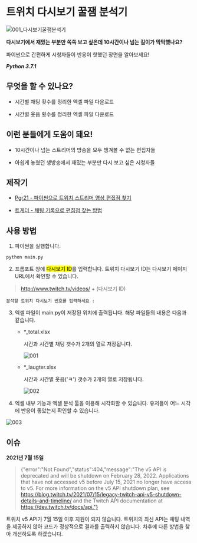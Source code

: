 # 트위치 다시보기 꿀잼 분석기

![001_다시보기꿀잼분석기](https://user-images.githubusercontent.com/46725061/146645415-42163414-2fbd-4612-b840-825449993f75.png)

**다시보기에서 재밌는 부분만 쏙쏙 보고 싶은데 10시간이나 넘는 길이가 막막했나요?**

파이썬으로 간편하게 시청자들이 반응이 핫했던 장면을 알아보세요!



***Python 3.7.1***



## 무엇을 할 수 있나요?

- 시간별 채팅 횟수를 정리한 엑셀 파일 다운로드

- 시간별 웃음 횟수를 정리한 엑셀 파일 다운로드



## 이런 분들에게 도움이 돼요!

- 10시간이나 넘는 스트리머의 방송을 모두 챙겨볼 수 없는 편집자들

- 아쉽게 놓쳤던 생방송에서 재밌는 부분만 다시 보고 싶은 시청자들



## 제작기

- [Pgr21 - 파이썬으로 트위치 스트리머 영상 편집점 찾기](https://pgr21.com/freedom/81638)

- [트게더 - 채팅 기록으로 편집점 찾는 방법](https://tgd.kr/c/editorssquare/26984072)



## 사용 방법

1. 파이썬을 실행합니다.

```
python main.py
```



2. 프롬포트 창에 <mark>다시보기 ID</mark>를 입력합니다. 트위치 다시보기 ID는 다시보기 페이지 URL에서 확인할 수 있습니다.

> http://www.twitch.tv/videos/ + (다시보기 ID)

```
분석할 트위치 다시보기 번호를 입력하세요 : 
```



3. 엑셀 파일이 main.py이 저장된 위치에 출력됩니다. 해당 파일들의 내용은 다음과 같습니다.
   
   - *_total.xlsx
     
     시간과 시간별 채팅 갯수가 2개의 열로 저장됩니다.
     
     ![001](https://user-images.githubusercontent.com/46725061/146656767-8a6276d7-283c-4069-adb0-e5915510d06f.png)

   
   - *_laugter.xlsx
     
     시간과 시간별 웃음('ㅋ') 갯수가 2개의 열로 저장됩니다.
     
     ![002](https://user-images.githubusercontent.com/46725061/146656771-52c560bb-3aa8-490d-83cf-ffeb4adced30.png)




4. 엑셀 내부 기능과 엑셀 분석 툴을 이용해 시각화할 수 있습니다. 유저들이 어느 시각에 반응이 좋았는지 확인할 수 있습니다.

![003](https://user-images.githubusercontent.com/46725061/146656775-d198feb8-e4bf-4ccb-85da-8e5dcf04c7b4.png)




## 이슈

**2021년 7월 15일**

> {"error":"Not Found","status":404,"message":"The v5 API is deprecated and will be shutdown on February 28, 2022. Applications that have not accessed v5 before July 15, 2021 no longer have access to v5. For more information on the v5 API shutdown plan, see https://blog.twitch.tv/2021/07/15/legacy-twitch-api-v5-shutdown-details-and-timeline/ and the Twitch API documentation at https://dev.twitch.tv/docs/api."}

트위치 v5 API가 7월 15일 이후 지원이 되지 않습니다. 트위치의 최신 API는 채팅 내역을 제공하지 않아 코드가 정상적으로 결과를 출력하지 않습니다. 차후에 다른 방법을 찾아 개선하도록 하겠습니다.



### 
